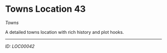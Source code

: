 # Towns Location 43

*Towns*

A detailed towns location with rich history and plot hooks.

---
*ID: LOC00042*